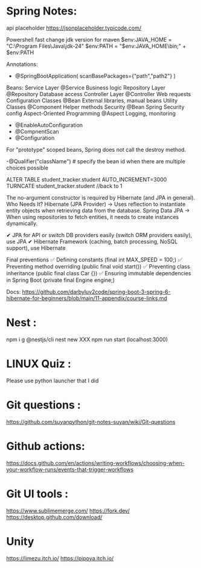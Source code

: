 # Spring Notes: 

api placeholder
https://jsonplaceholder.typicode.com/

Powershell fast change jdk version for maven
 $env:JAVA_HOME = "C:\Program Files\Java\jdk-24"
 $env:PATH = "$env:JAVA_HOME\bin;" + $env:PATH

Annotations:
- @SpringBootApplication(
scanBasePackages={"path","path2"}
 )

Beans: 
Service Layer	@Service	Business logic
Repository Layer	@Repository	Database access
Controller Layer	@Controller	Web requests
Configuration Classes	@Bean	External libraries, manual beans
Utility Classes	@Component	Helper methods
Security	@Bean	Spring Security config
Aspect-Oriented Programming	@Aspect	Logging, monitoring

- @EnableAutoConfiguration
- @CompnentScan
- @Configuration

For "prototype" scoped beans, Spring does not call the destroy method. 

-@Qualifier("className")  # specify the bean id when there are multiple choices possible

ALTER TABLE student_tracker.student AUTO_INCREMENT=3000 
TURNCATE student_tracker.student //back to 1

The no-argument constructor is required by Hibernate (and JPA in general).
Who Needs It?
Hibernate (JPA Provider) → Uses reflection to instantiate entity objects when retrieving data from the database.
Spring Data JPA → When using repositories to fetch entities, it needs to create instances dynamically.


✔ JPA for API or switch DB providers easily (switch ORM providers easily), use JPA
✔ Hibernate Framework (caching, batch processing, NoSQL support), use Hibernate

Final preventions
✅ Defining constants (final int MAX_SPEED = 100;)
✅ Preventing method overriding (public final void start())
✅ Preventing class inheritance (public final class Car {})
✅ Ensuring immutable dependencies in Spring Boot (private final Engine engine;)

Docs: 
https://github.com/darbyluv2code/spring-boot-3-spring-6-hibernate-for-beginners/blob/main/11-appendix/course-links.md

# Nest :
npm i g @nestjs/cli
nest new XXX
npm run start
(localhost:3000)


# LINUX Quiz :
Please use python launcher that I did

# Git questions :
https://github.com/suyanpython/git-notes-suyan/wiki/Git-questions

# Github actions:
https://docs.github.com/en/actions/writing-workflows/choosing-when-your-workflow-runs/events-that-trigger-workflows

# Git UI tools :

https://www.sublimemerge.com/
https://fork.dev/
https://desktop.github.com/download/

# Unity
https://limezu.itch.io/
https://pipoya.itch.io/
